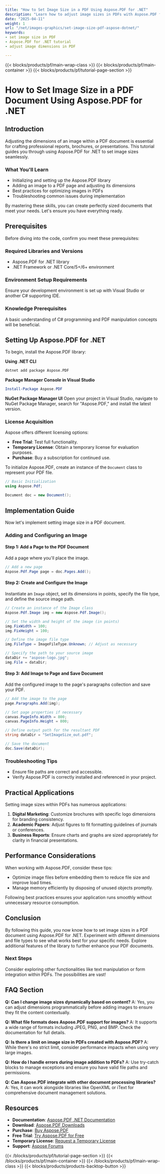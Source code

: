 ```yaml
---
title: "How to Set Image Size in a PDF Using Aspose.PDF for .NET"
description: "Learn how to adjust image sizes in PDFs with Aspose.PDF for .NET, perfect for creating professional documents and presentations."
date: "2025-04-11"
weight: 1
url: "/net/images-graphics/set-image-size-pdf-aspose-dotnet/"
keywords:
- set image size in PDF
- Aspose.PDF for .NET tutorial
- adjust image dimensions in PDF

---
```


{{< blocks/products/pf/main-wrap-class >}}
{{< blocks/products/pf/main-container >}}
{{< blocks/products/pf/tutorial-page-section >}}


# How to Set Image Size in a PDF Document Using Aspose.PDF for .NET

## Introduction

Adjusting the dimensions of an image within a PDF document is essential for crafting professional reports, brochures, or presentations. This tutorial guides you through using Aspose.PDF for .NET to set image sizes seamlessly.

### What You'll Learn
- Initializing and setting up the Aspose.PDF library
- Adding an image to a PDF page and adjusting its dimensions
- Best practices for optimizing images in PDFs
- Troubleshooting common issues during implementation

By mastering these skills, you can create perfectly sized documents that meet your needs. Let's ensure you have everything ready.

## Prerequisites
Before diving into the code, confirm you meet these prerequisites:

### Required Libraries and Versions
- Aspose.PDF for .NET library
- .NET Framework or .NET Core/5+/6+ environment

### Environment Setup Requirements
Ensure your development environment is set up with Visual Studio or another C# supporting IDE.

### Knowledge Prerequisites
A basic understanding of C# programming and PDF manipulation concepts will be beneficial.

## Setting Up Aspose.PDF for .NET
To begin, install the Aspose.PDF library:

**Using .NET CLI**
```bash
dotnet add package Aspose.PDF
```

**Package Manager Console in Visual Studio**
```powershell
Install-Package Aspose.PDF
```

**NuGet Package Manager UI**
Open your project in Visual Studio, navigate to NuGet Package Manager, search for "Aspose.PDF," and install the latest version.

### License Acquisition
Aspose offers different licensing options:
- **Free Trial**: Test full functionality.
- **Temporary License**: Obtain a temporary license for evaluation purposes.
- **Purchase**: Buy a subscription for continued use.

To initialize Aspose.PDF, create an instance of the `Document` class to represent your PDF file.
```csharp
// Basic Initialization
using Aspose.Pdf;

Document doc = new Document();
```

## Implementation Guide
Now let's implement setting image size in a PDF document.

### Adding and Configuring an Image
#### Step 1: Add a Page to the PDF Document
Add a page where you'll place the image.
```csharp
// Add a new page
Aspose.Pdf.Page page = doc.Pages.Add();
```
#### Step 2: Create and Configure the Image
Instantiate an `Image` object, set its dimensions in points, specify the file type, and define the source image path.
```csharp
// Create an instance of the Image class
Aspose.Pdf.Image img = new Aspose.Pdf.Image();

// Set the width and height of the image (in points)
img.FixWidth = 100;
img.FixHeight = 100;

// Define the image file type
img.FileType = ImageFileType.Unknown; // Adjust as necessary

// Specify the path to your source image
dataDir += "aspose-logo.jpg";
img.File = dataDir;
```
#### Step 3: Add Image to Page and Save Document
Add the configured image to the page's paragraphs collection and save your PDF.
```csharp
// Add the image to the page
page.Paragraphs.Add(img);

// Set page properties if necessary
canvas.PageInfo.Width = 800;
canvas.PageInfo.Height = 800;

// Define output path for the resultant PDF
string dataDir = "SetImageSize_out.pdf";

// Save the document
doc.Save(dataDir);
```
### Troubleshooting Tips
- Ensure file paths are correct and accessible.
- Verify Aspose.PDF is correctly installed and referenced in your project.

## Practical Applications
Setting image sizes within PDFs has numerous applications:
1. **Digital Marketing**: Customize brochures with specific logo dimensions for branding consistency.
2. **Academic Papers**: Adjust figures to fit formatting guidelines of journals or conferences.
3. **Business Reports**: Ensure charts and graphs are sized appropriately for clarity in financial presentations.

## Performance Considerations
When working with Aspose.PDF, consider these tips:
- Optimize image files before embedding them to reduce file size and improve load times.
- Manage memory efficiently by disposing of unused objects promptly.

Following best practices ensures your application runs smoothly without unnecessary resource consumption.

## Conclusion
By following this guide, you now know how to set image sizes in a PDF document using Aspose.PDF for .NET. Experiment with different dimensions and file types to see what works best for your specific needs. Explore additional features of the library to further enhance your PDF documents.

### Next Steps
Consider exploring other functionalities like text manipulation or form integration within PDFs. The possibilities are vast!

## FAQ Section
**Q: Can I change image sizes dynamically based on content?**
A: Yes, you can adjust dimensions programmatically before adding images to ensure they fit the content contextually.

**Q: What file formats does Aspose.PDF support for images?**
A: It supports a wide range of formats including JPEG, PNG, and BMP. Check the documentation for full details.

**Q: Is there a limit on image size in PDFs created with Aspose.PDF?**
A: While there's no strict limit, consider performance impacts when using very large images.

**Q: How do I handle errors during image addition to PDFs?**
A: Use try-catch blocks to manage exceptions and ensure you have valid file paths and permissions.

**Q: Can Aspose.PDF integrate with other document processing libraries?**
A: Yes, it can work alongside libraries like OpenXML or iText for comprehensive document management solutions.

## Resources
- **Documentation**: [Aspose.PDF .NET Documentation](https://reference.aspose.com/pdf/net/)
- **Download**: [Aspose.PDF Downloads](https://releases.aspose.com/pdf/net/)
- **Purchase**: [Buy Aspose.PDF](https://purchase.aspose.com/buy)
- **Free Trial**: [Try Aspose.PDF for Free](https://releases.aspose.com/pdf/net/)
- **Temporary License**: [Request a Temporary License](https://purchase.aspose.com/temporary-license/)
- **Support**: [Aspose Forums](https://forum.aspose.com/c/pdf/10)

{{< /blocks/products/pf/tutorial-page-section >}}
{{< /blocks/products/pf/main-container >}}
{{< /blocks/products/pf/main-wrap-class >}}
{{< blocks/products/products-backtop-button >}}
